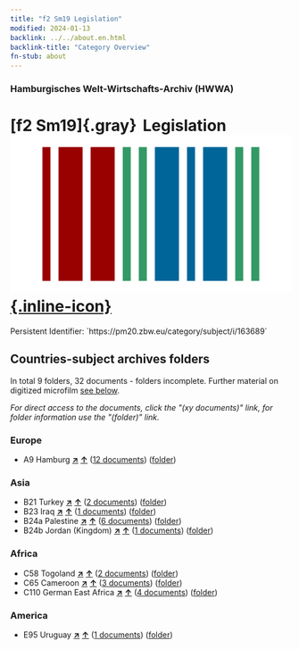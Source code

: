 ```yaml
---
title: "f2 Sm19 Legislation"
modified: 2024-01-13
backlink: ../../about.en.html
backlink-title: "Category Overview"
fn-stub: about
---
```


### Hamburgisches Welt-Wirtschafts-Archiv (HWWA)

# [f2 Sm19]{.gray}&#8201; Legislation &#160; [![Wikidata](/images/Wikidata-logo.svg "Wikidata"){.inline-icon}](http://www.wikidata.org/entity/Q104699325)

<div class="hint">Persistent Identifier: `https://pm20.zbw.eu/category/subject/i/163689`</div>







## Countries-subject archives folders







In total 9 folders, 32 documents - folders incomplete. Further material on digitized microfilm [see below](#filmsections).

_For direct access to the documents, click the "(xy documents)" link, for folder information use the "(folder)" link._



### Europe

- A9 Hamburg [**&nearr;**](../../../geo/i/140905/about.en.html "Hamburg (all folders)") [**&uarr;**](../../../geo/about.en.html#A9 "Country category system") (<a href="https://pm20.zbw.eu/iiifview/folder/sh/140905,163689" title="about: Hamburg : Legislation" target="_blank">12 documents</a>) ([folder](../../../../folder/sh/1409xx/140905/1636xx/163689/about.en.html))

### Asia

- B21 Turkey [**&nearr;**](../../../geo/i/141111/about.en.html "Turkey (all folders)") [**&uarr;**](../../../geo/about.en.html#B21 "Country category system") (<a href="https://pm20.zbw.eu/iiifview/folder/sh/141111,163689" title="about: Turkey : Legislation" target="_blank">2 documents</a>) ([folder](../../../../folder/sh/1411xx/141111/1636xx/163689/about.en.html))
- B23 Iraq [**&nearr;**](../../../geo/i/141113/about.en.html "Iraq (all folders)") [**&uarr;**](../../../geo/about.en.html#B23 "Country category system") (<a href="https://pm20.zbw.eu/iiifview/folder/sh/141113,163689" title="about: Iraq : Legislation" target="_blank">1 documents</a>) ([folder](../../../../folder/sh/1411xx/141113/1636xx/163689/about.en.html))
- B24a Palestine [**&nearr;**](../../../geo/i/141115/about.en.html "Palestine (all folders)") [**&uarr;**](../../../geo/about.en.html#B24a "Country category system") (<a href="https://pm20.zbw.eu/iiifview/folder/sh/141115,163689" title="about: Palestine : Legislation" target="_blank">6 documents</a>) ([folder](../../../../folder/sh/1411xx/141115/1636xx/163689/about.en.html))
- B24b Jordan (Kingdom) [**&nearr;**](../../../geo/i/141116/about.en.html "Jordan (Kingdom) (all folders)") [**&uarr;**](../../../geo/about.en.html#B24b "Country category system") (<a href="https://pm20.zbw.eu/iiifview/folder/sh/141116,163689" title="about: Jordan (Kingdom) : Legislation" target="_blank">1 documents</a>) ([folder](../../../../folder/sh/1411xx/141116/1636xx/163689/about.en.html))

### Africa

- C58 Togoland [**&nearr;**](../../../geo/i/141408/about.en.html "Togoland (all folders)") [**&uarr;**](../../../geo/about.en.html#C58 "Country category system") (<a href="https://pm20.zbw.eu/iiifview/folder/sh/141408,163689" title="about: Togoland : Legislation" target="_blank">2 documents</a>) ([folder](../../../../folder/sh/1414xx/141408/1636xx/163689/about.en.html))
- C65 Cameroon [**&nearr;**](../../../geo/i/141410/about.en.html "Cameroon (all folders)") [**&uarr;**](../../../geo/about.en.html#C65 "Country category system") (<a href="https://pm20.zbw.eu/iiifview/folder/sh/141410,163689" title="about: Cameroon : Legislation" target="_blank">3 documents</a>) ([folder](../../../../folder/sh/1414xx/141410/1636xx/163689/about.en.html))
- C110 German East Africa [**&nearr;**](../../../geo/i/141471/about.en.html "German East Africa (all folders)") [**&uarr;**](../../../geo/about.en.html#C110 "Country category system") (<a href="https://pm20.zbw.eu/iiifview/folder/sh/141471,163689" title="about: German East Africa : Legislation" target="_blank">4 documents</a>) ([folder](../../../../folder/sh/1414xx/141471/1636xx/163689/about.en.html))

### America

- E95 Uruguay [**&nearr;**](../../../geo/i/141695/about.en.html "Uruguay (all folders)") [**&uarr;**](../../../geo/about.en.html#E95 "Country category system") (<a href="https://pm20.zbw.eu/iiifview/folder/sh/141695,163689" title="about: Uruguay : Legislation" target="_blank">1 documents</a>) ([folder](../../../../folder/sh/1416xx/141695/1636xx/163689/about.en.html))



<a id="filmsections" />













